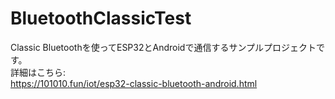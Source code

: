 # BluetoothClassicTest

Classic Bluetoothを使ってESP32とAndroidで通信するサンプルプロジェクトです。  
詳細はこちら:  
https://101010.fun/iot/esp32-classic-bluetooth-android.html
